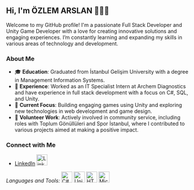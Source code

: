 ## Hi, I'm ÖZLEM ARSLAN 👋👩‍💻

Welcome to my GitHub profile! I'm a passionate Full Stack Developer and Unity Game Developer with a love for creating innovative solutions and engaging experiences. I’m constantly learning and expanding my skills in various areas of technology and development.

### About Me

- 🎓 **Education**: Graduated from İstanbul Gelişim University with a degree in Management Information Systems.
- 💼 **Experience**: Worked as an IT Specialist Intern at Archem Diagnostics and have experience in full stack development with a focus on C#, SQL, and Unity.
- 🚀 **Current Focus**: Building engaging games using Unity and exploring new technologies in web development and game design.
- 🤝 **Volunteer Work**: Actively involved in community service, including roles with Toplum Gönüllüleri and Spor İstanbul, where I contributed to various projects aimed at making a positive impact.

### Connect with Me
* [LinkedIn](https://www.linkedin.com/in/ozlem--arslan/)
  <a href="https://www.linkedin.com/in/ozlem--arslan/" target="_blank">
    <img src="https://cdn2.iconfinder.com/data/icons/social-media-2285/512/1_Linkedin_unofficial_colored_svg-64.png" alt="LinkedIn" width="30" height="30"/>
  </a>

*Languages and Tools:*
<img src="https://cdn0.iconfinder.com/data/icons/programming-1-1/32/Programming_C-4-64.png" alt="C#" width="30" height="30"/>
<img src="https://cdn0.iconfinder.com/data/icons/web-social-and-folder-icons/512/Unity_3D.png" alt="Unity" width="30" height="30"/>
<img src="https://cdn3.iconfinder.com/data/icons/picons-social/57/10-html5-64.png" alt="HTML" width="30" height="30"/>
<img src="https://cdn4.iconfinder.com/data/icons/social-media-logos-6/512/76-office-64.png" alt="Microsoft Office" width="30" height="30"/>


